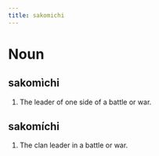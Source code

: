 ```yaml
---
title: sakomichi
---
```


# Noun

## sakomìchi

1. The leader of one side of a battle or war.

## sakomíchi

1. The clan leader in a battle or war.
